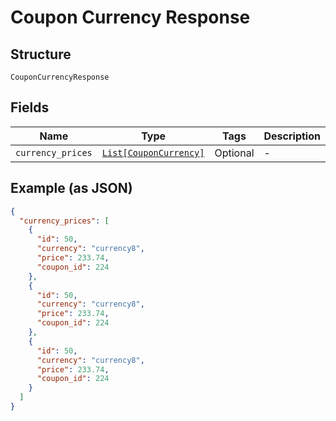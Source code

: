 
# Coupon Currency Response

## Structure

`CouponCurrencyResponse`

## Fields

| Name | Type | Tags | Description |
|  --- | --- | --- | --- |
| `currency_prices` | [`List[CouponCurrency]`](../../doc/models/coupon-currency.md) | Optional | - |

## Example (as JSON)

```json
{
  "currency_prices": [
    {
      "id": 50,
      "currency": "currency8",
      "price": 233.74,
      "coupon_id": 224
    },
    {
      "id": 50,
      "currency": "currency8",
      "price": 233.74,
      "coupon_id": 224
    },
    {
      "id": 50,
      "currency": "currency8",
      "price": 233.74,
      "coupon_id": 224
    }
  ]
}
```

